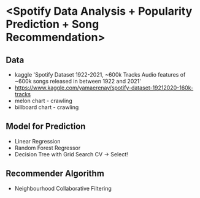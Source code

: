 # <Spotify Data Analysis + Popularity Prediction + Song Recommendation>  

## Data
  * kaggle 'Spotify Dataset 1922-2021, ~600k Tracks Audio features of ~600k songs released in between 1922 and 2021'        
  * https://www.kaggle.com/yamaerenay/spotify-dataset-19212020-160k-tracks
  * melon chart - crawling
  * billboard chart - crawling
## Model for Prediction
  * Linear Regression
  * Random Forest Regressor
  * Decision Tree with Grid Search CV -> Select!
## Recommender Algorithm
  * Neighbourhood Collaborative Filtering 
